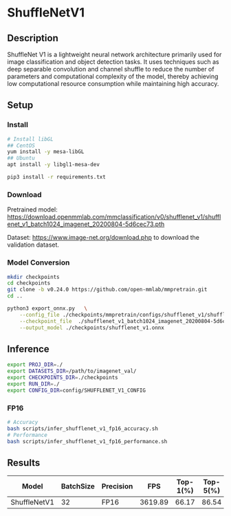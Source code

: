 # ShuffleNetV1

## Description

ShuffleNet V1 is a lightweight neural network architecture primarily used for image classification and object detection tasks.
It uses techniques such as deep separable convolution and channel shuffle to reduce the number of parameters and computational complexity of the model, thereby achieving low computational resource consumption while maintaining high accuracy.

## Setup

### Install

```bash
# Install libGL
## CentOS
yum install -y mesa-libGL
## Ubuntu
apt install -y libgl1-mesa-dev

pip3 install -r requirements.txt
```

### Download

Pretrained model: <https://download.openmmlab.com/mmclassification/v0/shufflenet_v1/shufflenet_v1_batch1024_imagenet_20200804-5d6cec73.pth>

Dataset: <https://www.image-net.org/download.php> to download the validation dataset.

### Model Conversion

```bash
mkdir checkpoints 
cd checkpoints
git clone -b v0.24.0 https://github.com/open-mmlab/mmpretrain.git
cd ..

python3 export_onnx.py   \
    --config_file ./checkpoints/mmpretrain/configs/shufflenet_v1/shufflenet-v1-1x_16xb64_in1k.py  \
    --checkpoint_file  ./shufflenet_v1_batch1024_imagenet_20200804-5d6cec73.pth \
    --output_model ./checkpoints/shufflenet_v1.onnx
```

## Inference

```bash
export PROJ_DIR=./
export DATASETS_DIR=/path/to/imagenet_val/
export CHECKPOINTS_DIR=./checkpoints
export RUN_DIR=./
export CONFIG_DIR=config/SHUFFLENET_V1_CONFIG

```

### FP16

```bash
# Accuracy
bash scripts/infer_shufflenet_v1_fp16_accuracy.sh
# Performance
bash scripts/infer_shufflenet_v1_fp16_performance.sh
```

## Results

Model        |BatchSize  |Precision |FPS      |Top-1(%)  |Top-5(%)
-------------|-----------|----------|---------|----------|--------
ShuffleNetV1 |    32     |   FP16   | 3619.89 |  66.17   | 86.54
